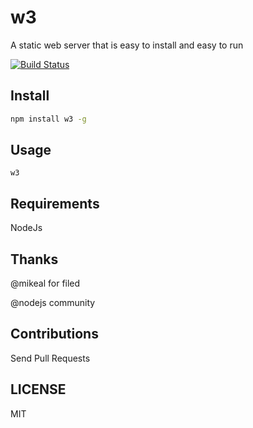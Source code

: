 # w3

A static web server that is easy to install and easy to run

[![Build Status](https://secure.travis-ci.org/twilson63/w3.png)](http://travis-ci.org/twilson63/w3)

## Install

``` sh
npm install w3 -g
``` 

## Usage

```
w3
```

## Requirements

NodeJs

## Thanks


@mikeal for filed
 
@nodejs community

## Contributions

Send Pull Requests

## LICENSE

MIT
